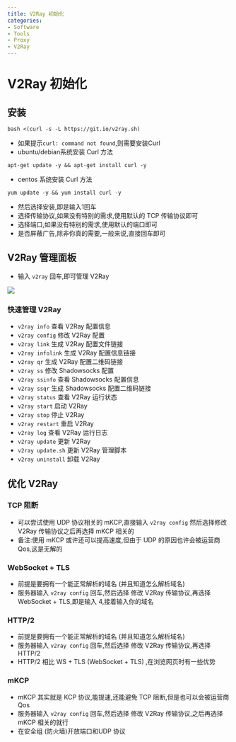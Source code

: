 ```yaml
---
title: V2Ray 初始化
categories:
- Software
- Tools
- Proxy
- V2Ray
---
```

# V2Ray 初始化

## 安装

```shell
bash <(curl -s -L https://git.io/v2ray.sh)
```

- 如果提示`curl: command not found`,则需要安装Curl
- ubuntu/debian系统安装 Curl 方法

```
apt-get update -y && apt-get install curl -y
```

- centos 系统安装 Curl 方法

```
yum update -y && yum install curl -y
```

- 然后选择安装,即是输入1回车
- 选择传输协议,如果没有特别的需求,使用默认的 TCP 传输协议即可
- 选择端口,如果没有特别的需求,使用默认的端口即可
- 是否屏蔽广告,除非你真的需要,一般来说,直接回车即可

## V2Ray 管理面板

- 输入 `v2ray` 回车,即可管理 V2Ray

![](https://cdn.jsdelivr.net/gh/LuShan123888/Files@master/Pictures/2020-12-10-sJNjcqKAzF1gwCl.jpg)

### 快速管理 V2Ray

- `v2ray info` 查看 V2Ray 配置信息
- `v2ray config` 修改 V2Ray 配置
- `v2ray link` 生成 V2Ray 配置文件链接
- `v2ray infolink` 生成 V2Ray 配置信息链接
- `v2ray qr` 生成 V2Ray 配置二维码链接
- `v2ray ss` 修改 Shadowsocks 配置
- `v2ray ssinfo` 查看 Shadowsocks 配置信息
- `v2ray ssqr` 生成 Shadowsocks 配置二维码链接
- `v2ray status` 查看 V2Ray 运行状态
- `v2ray start` 启动 V2Ray
- `v2ray stop` 停止 V2Ray
- `v2ray restart` 重启 V2Ray
- `v2ray log` 查看 V2Ray 运行日志
- `v2ray update` 更新 V2Ray
- `v2ray update.sh` 更新 V2Ray 管理脚本
- `v2ray uninstall` 卸载 V2Ray

## 优化 V2Ray

### TCP 阻断

- 可以尝试使用 UDP 协议相关的 mKCP,直接输入 `v2ray config` 然后选择修改 V2Ray 传输协议之后再选择 mKCP 相关的
- 备注:使用 mKCP 或许还可以提高速度,但由于 UDP 的原因也许会被运营商 Qos,这是无解的

### WebSocket + TLS

- 前提是要拥有一个能正常解析的域名 (并且知道怎么解析域名)
- 服务器输入 `v2ray config` 回车,然后选择 修改 V2Ray 传输协议,再选择 WebSocket + TLS,即是输入 4,接着输入你的域名

### HTTP/2

- 前提是要拥有一个能正常解析的域名 (并且知道怎么解析域名)
- 服务器输入 `v2ray config` 回车,然后选择 修改 V2Ray 传输协议,再选择 HTTP/2
- HTTP/2 相比 WS + TLS (WebSocket + TLS) ,在浏览网页时有一些优势

### mKCP

- mKCP 其实就是 KCP 协议,能提速,还能避免 TCP 阻断,但是也可以会被运营商 Qos
- 服务器输入 `v2ray config` 回车,然后选择 修改 V2Ray 传输协议,之后再选择 mKCP 相关的就行
- 在安全组 (防火墙)开放端口和UDP 协议
